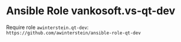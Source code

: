 Ansible Role vankosoft.vs-qt-dev
==================================

Require role `awinterstein.qt-dev`: `https://github.com/awinterstein/ansible-role-qt-dev`
